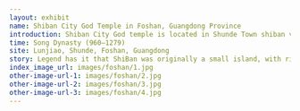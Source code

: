 ```yaml
---
layout: exhibit
name: Shiban City God Temple in Foshan, Guangdong Province
introduction: Shiban City God temple is located in Shunde Town shiban village, was built in the Song Dynasty, originally for the Temple of the Queen of Heaven. After the villagers donated funds to build, the temple was gradually on a scale. At the end of the Ming dynasty and the beginning of the Qing Dynasty, people gradually specialized worship City God, Shiban City God Temple reputation. Lunar April 13 shiban is the city god's Birthday, people worship offerings and pray for anshun Zhen Ji. During the Daoguang Period of the Qing Dynasty (1821-1850), the City God Temple was the most famous temple in Guangdong province.
time: Song Dynasty (960—1279)
site: Lunjiao, Shunde, Foshan, Guangdong
story: Legend has it that ShiBan was originally a small island, with rivers and gorges running through it, and traffic was mainly transported by small boats. One year, ShiBan of the plague, the villagers from Jizhou invited the city god, a few big men carrying the city god village parade, praying to the city god for Shiban of the villagers to avoid evil and drive away ghosts, to eliminate the epidemic. A few big men carrying tired, when put down the City God to cool off, the City God does not want to get up, intended to settle in this. So, Shi Ban of the villagers to raise funds to build a city god temple, dedicated to the city god, and the annual lunar calendar April 13 as the city god birthday. It is said that at that time, someone engraved two large seals, a jade seal and a bronze seal, to benefit from the grace of the City God to all people and to pray for peace and goodwill.
index_image_url: images/foshan/1.jpg
other-image-url-1: images/foshan/2.jpg
other-image-url-2: images/foshan/3.jpg
other-image-url-3: images/foshan/4.jpg
---
```

